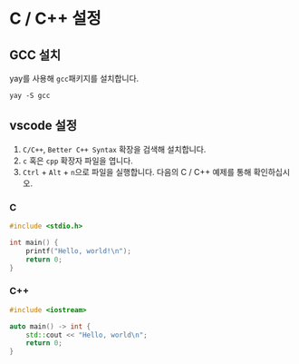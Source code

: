 # C / C++ 설정

## GCC 설치

yay를 사용해 `gcc`패키지를 설치합니다.

```text
yay -S gcc
```

## vscode 설정

1. `C/C++`, `Better C++ Syntax` 확장을 검색해 설치합니다.
2. `c` 혹은 `cpp` 확장자 파일을 엽니다.
3. `Ctrl` + `Alt` + `n`으로 파일을 실행합니다. 다음의 C / C++ 예제를 통해 확인하십시오.

### C

```c
#include <stdio.h>

int main() {
    printf("Hello, world!\n");
    return 0;
}
```

### C++

```cpp
#include <iostream>

auto main() -> int {
    std::cout << "Hello, world\n";
    return 0;
}
```

